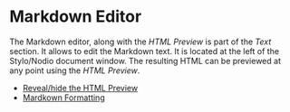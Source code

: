 
# Markdown Editor

The Markdown editor, along with the _HTML Preview_ is part of the _Text_ section. It allows to edit the Markdown text. It is located at the left of the Stylo/Nodio document window. The resulting HTML can be previewed at any point using the _HTML Preview_. 

- [Reveal/hide the HTML Preview](#revealHideHtmlPreview)
- [Mardkown Formatting](#markdownFormatting)